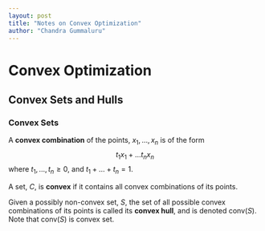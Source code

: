 ```yaml
---
layout: post
title: "Notes on Convex Optimization"
author: "Chandra Gummaluru"
---
```


# Convex Optimization

## Convex Sets and Hulls

### Convex Sets
A **convex combination** of the points, $x_1, \dots, x_n$ is of the form
$$t_1x_1 + \dots t_nx_n$$ where $t_1,\dots,t_n \geq 0$, and $t_1 + \dots +t_n = 1$.

A set, $C$, is **convex** if it contains all convex combinations of its points.

Given a possibly non-convex set, $S$, the set of all possible convex combinations of its points is called its **convex hull**, and is denoted $\text{conv}(S)$. Note that $\text{conv}(S)$ is convex set. 


